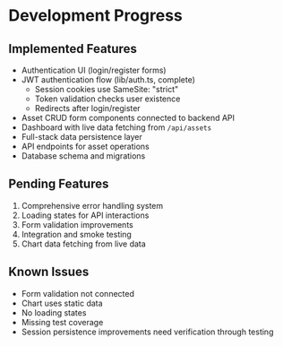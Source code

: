 # Development Progress

## Implemented Features
- Authentication UI (login/register forms)
- JWT authentication flow (lib/auth.ts, complete)
  - Session cookies use SameSite: "strict"
  - Token validation checks user existence
  - Redirects after login/register
- Asset CRUD form components connected to backend API
- Dashboard with live data fetching from `/api/assets`
- Full-stack data persistence layer
- API endpoints for asset operations
- Database schema and migrations

## Pending Features
1. Comprehensive error handling system
2. Loading states for API interactions
3. Form validation improvements
4. Integration and smoke testing
5. Chart data fetching from live data

## Known Issues
- Form validation not connected
- Chart uses static data
- No loading states
- Missing test coverage
- Session persistence improvements need verification through testing
